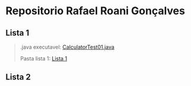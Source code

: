 # Repositorio Rafael Roani Gonçalves

## Lista 1
> .java executavel: [CalculatorTest01.java](src/main/java/list1/test/CalculatorTest01.java)
> 
> Pasta lista 1: [Lista 1](src/main/java/list1)


## Lista 2